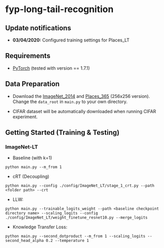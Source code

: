 # fyp-long-tail-recognition



## Update notifications
* __03/04/2020:__ Configured training settings for Places_LT

## Requirements 
* [PyTorch](https://pytorch.org/) (tested with version == 1.7.1)

## Data Preparation


- Download the [ImageNet_2014](http://image-net.org/index) and [Places_365](http://places2.csail.mit.edu/download.html) (256x256 version).
Change the `data_root` in `main.py` to your own directory.

- CIFAR dataset will be automatically downloaded when running CIFAR experiment.


## Getting Started (Training & Testing)


### ImageNet-LT
- Baseline (with k=1)
```
python main.py --m_from 1
```
- cRT (Decoupling)
```
python main.py --config ./config/ImageNet_LT/stage_1_crt.py --path <folder path> --crt
```
- LLW:
```
python main.py --trainable_logits_weight --path <baseline checkpoint directory name> --scaling_logits --config ./config/ImageNet_LT/weight_finetune_resnet10.py --merge_logits
```
- Knowledge Transfer Loss:
```
python main.py --second_dotproduct --m_from 1 --scaling_logits --second_head_alpha 0.2 --temperature 1
```